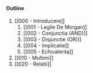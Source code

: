 #### Outline
1. [[000 - Introducere]]
	1. [[001 - Legile De Morgan]]
	2. [[002 - Conjunctia (AND)]]
	3. [[003 - Disjunctie (OR)]]
	4. [[004 - Implicatie]]
	5. [[005 - Echivalenta]]
2. [[010 - Multimi]]
3. [[020 - Relatii]]